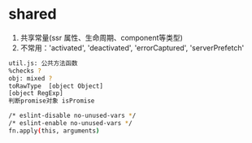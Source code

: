 # shared

1. 共享常量(ssr 属性、生命周期、component等类型)
2. 不常用：'activated',
   'deactivated',
   'errorCaptured',
   'serverPrefetch'
   
```bash
util.js: 公共方法函数
%checks ?
obj: mixed ?
toRawType  [object Object]
[object RegExp]
判断promise对象 isPromise

/* eslint-disable no-unused-vars */
/* eslint-enable no-unused-vars */
fn.apply(this, arguments)
```
